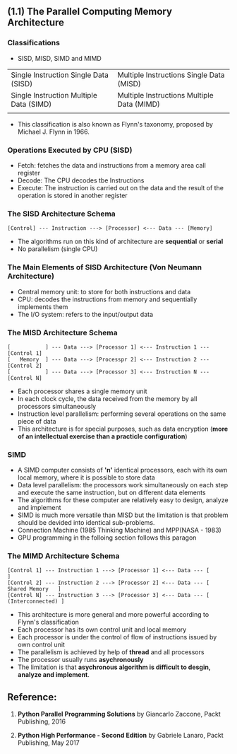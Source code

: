 ## (**1.1**) The Parallel Computing Memory Architecture

### Classifications
- SISD, MISD, SIMD and MIMD

|||
|---|---|
|Single Instruction Single Data (SISD)|Multiple Instructions Single Data (MISD)|
| Single Instruction Multiple Data (SIMD)| Multiple Instructions Multiple Data (MIMD)|
||||

- This classification is also known as Flynn's taxonomy, proposed by Michael J. Flynn in 1966.

### Operations Executed by CPU (SISD)
- Fetch: fetches the data and instructions from a memory area call register
- Decode: The CPU decodes tbe Instructions
- Execute: The instruction is carried out on the data and the result of the operation is stored in another register

### The SISD Architecture Schema

    [Control] --- Instruction ---> [Processor] <--- Data --- [Memory]

- The algorithms run on this kind of architecture are **sequential** or **serial**
- No parallelism (single CPU)

### The Main Elements of SISD Architecture (Von Neumann Architecture)
- Central memory unit: to store for both instructions and data
- CPU: decodes the instructions from memory and sequentially implements them
- The I/O system: refers to the input/output data

### The MISD Architecture Schema

    [           ] --- Data ---> [Processor 1] <--- Instruction 1 --- [Control 1]
    [   Memory  ] --- Data ---> [Processpr 2] <--- Instruction 2 --- [Control 2]
    [           ] --- Data ---> [Processor 3] <--- Instruction N --- [Control N]

- Each processor shares a single memory unit
- In each clock cycle, the data received from the memory by all processors simultaneously
- Instruction level parallelism: performing several operations on the same piece of data
- This architecture is for special purposes, such as data encryption (**more of an intellectual exercise than a practicle configuration**)

### SIMD
- A SIMD computer consists of **'n'** identical processors, each with its own local memory, where it is possible to store data
- Data level parallelism: the processors work simultaneously on each step and execute the same instruction, but on different data elements
- The algorithms for these computer are relatively easy to design, analyze and implement
- SIMD is much more versatile than MISD but the limitation is that problem should be devided into identical sub-problems.
- Connection Machine (1985 Thinking Machine) and MPP(NASA - 1983)
- GPU programming in the folloing section follows this paragon

### The MIMD Architecture Schema

    [Control 1] --- Instruction 1 ---> [Processor 1] <--- Data --- [                    ]
    [Control 2] --- Instruction 2 ---> [Processor 2] <--- Data --- [    Shared Memory   ]
    [Control N] --- Instruction 3 ---> [Processor 3] <--- Data --- [   (Interconnected) ]

- This architecture is more general and more powerful according to Flynn's classification
- Each processor has its own control unit and local memory
- Each processor is under the control of flow of instructions issued by own control unit
- The parallelism is achieved by help of **thread** and all processors
- The processor usually runs **asychronously**
- The limitation is that **asychronous algorithm is difficult to desgin, analyze and implement**.

## Reference:

1. **Python Parallel Programming Solutions**
by Giancarlo Zaccone, Packt Publishing, 2016

2. **Python High Performance - Second Edition**
by Gabriele Lanaro, Packt Publishing, May 2017
